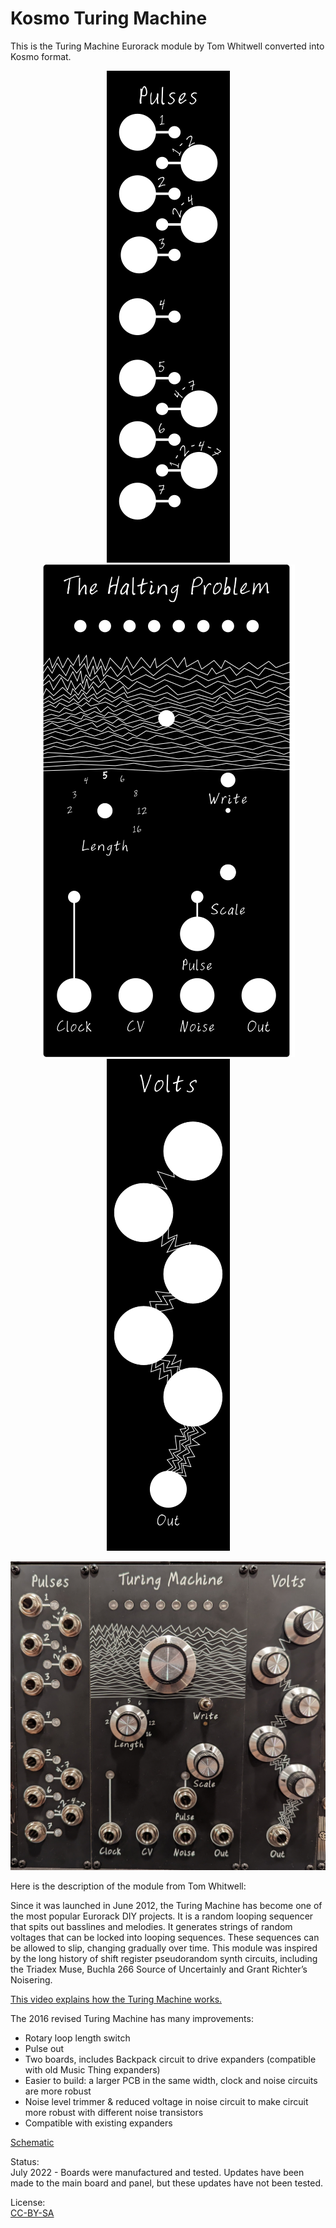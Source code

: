 # Kosmo Turing Machine

This is the Turing Machine Eurorack module by Tom Whitwell converted into Kosmo format.

<p align="center">
  <img src="https://github.com/BenRufenacht/KosmoPulse/blob/main/PulsePanelGraphics.png">
  <img src="TuringPanelGraphics.png">
  <img src="https://github.com/BenRufenacht/KosmoVolts/blob/main/VoltsPanelGraphics.png">
</p>

<p align="center">
  <img src="KosmoTuringMachine.jpg">
</p>

Here is the description of the module from Tom Whitwell:

Since it was launched in June 2012, the Turing Machine has become one of the most popular Eurorack DIY projects. It is a random looping sequencer that spits out basslines and melodies. It generates strings of random voltages that can be locked into looping sequences. 
These sequences can be allowed to slip, changing gradually over time. This module was inspired by the long history of shift register pseudorandom synth circuits, including the Triadex Muse, Buchla 266 Source of Uncertainly and Grant Richter’s Noisering.

[This video explains how the Turing Machine works.](https://www.youtube.com/watch?v=Le26BIqB8Y8)  

The 2016 revised Turing Machine has many improvements:  
- Rotary loop length switch 
- Pulse out
- Two boards, includes Backpack circuit to drive expanders (compatible with old Music Thing expanders)  
- Easier to build: a larger PCB in the same width, clock and noise circuits are more robust
- Noise level trimmer & reduced voltage in noise circuit to make circuit more robust with different noise transistors 
- Compatible with existing expanders 


[Schematic](https://github.com/TomWhitwell/TuringMachine/blob/master/Collateral/PDF%20Schematics/TuringMachine2_Schematic_May2016.pdf)

Status:   
July 2022 - Boards were manufactured and tested. Updates have been made to the main board and panel, but these updates have not been tested.

License:  
[CC-BY-SA](https://creativecommons.org/licenses/by-sa/3.0/) 
